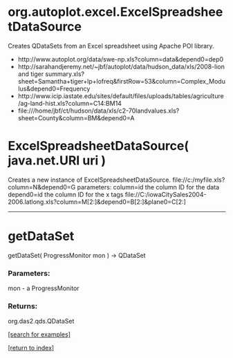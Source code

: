 # org.autoplot.excel.ExcelSpreadsheetDataSource

Creates QDataSets from an Excel spreadsheet using Apache POI library.<ul>
 <li>http://www.autoplot.org/data/swe-np.xls?column=data&depend0=dep0
 <li>http://sarahandjeremy.net/~jbf/autoplot/data/hudson_data/xls/2008-lion and tiger summary.xls?sheet=Samantha+tiger+lp+lofreq&firstRow=53&column=Complex_Modulus&depend0=Frequency
 <li>http://www.icip.iastate.edu/sites/default/files/uploads/tables/agriculture/ag-land-hist.xls?column=C14:BM14
 <li>file:///home/jbf/ct/hudson/data/xls/c2-70landvalues.xls?sheet=County&column=BM&depend0=A
 </ul>

# ExcelSpreadsheetDataSource( java.net.URI uri )
Creates a new instance of ExcelSpreadsheetDataSource.
 file://c:/myfile.xls?column=N&depend0=G
   parameters:
     column=id  the column ID for the data
     depend0=id the column ID for the x tags
 file://C:/iowaCitySales2004-2006.latlong.xls?column=M[2:]&depend0=B[2:]&plane0=C[2:]

***
<a name="getDataSet"></a>
# getDataSet
getDataSet( ProgressMonitor mon ) &rarr; QDataSet



### Parameters:
mon - a ProgressMonitor

### Returns:
org.das2.qds.QDataSet


<a href="https://github.com/autoplot/dev/search?q=getDataSet&unscoped_q=getDataSet">[search for examples]</a>

<a href="https://github.com/autoplot/documentation/blob/master/javadoc/index-all.md">[return to index]</a>

